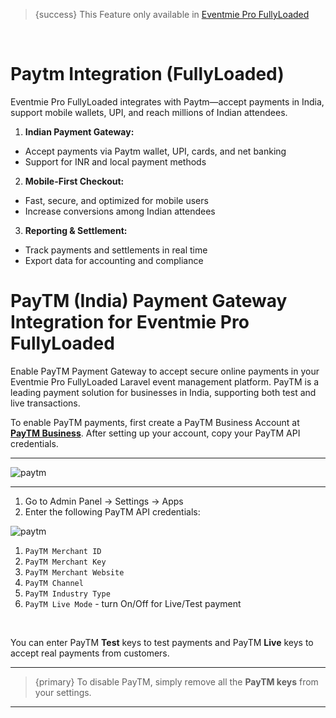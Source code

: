 <!--
Meta Description: Learn how to enable and configure PayTM Payment Gateway in Eventmie Pro FullyLoaded. Step-by-step guide for secure online payments, merchant account setup, and seamless integration for Indian businesses in your Laravel event management platform.
Meta Keywords: PayTM, payment gateway, Eventmie Pro FullyLoaded, Laravel PayTM integration, secure payments, merchant account, India, API credentials, online payments, event management, Classiebit
-->
> {success} This Feature only available in [Eventmie Pro FullyLoaded](https://classiebit.com/eventmie-pro-fullyloaded)

<br>

# Paytm Integration (FullyLoaded)

Eventmie Pro FullyLoaded integrates with Paytm—accept payments in India, support mobile wallets, UPI, and reach millions of Indian attendees.


1. **Indian Payment Gateway:**
  - Accept payments via Paytm wallet, UPI, cards, and net banking
  - Support for INR and local payment methods
2. **Mobile-First Checkout:**
  - Fast, secure, and optimized for mobile users
  - Increase conversions among Indian attendees
3. **Reporting & Settlement:**
  - Track payments and settlements in real time
  - Export data for accounting and compliance


# PayTM (India) Payment Gateway Integration for Eventmie Pro FullyLoaded

Enable PayTM Payment Gateway to accept secure online payments in your Eventmie Pro FullyLoaded Laravel event management platform. PayTM is a leading payment solution for businesses in India, supporting both test and live transactions.

To enable PayTM payments, first create a PayTM Business Account at **[PayTM Business](https://business.paytm.com)**. After setting up your account, copy your PayTM API credentials.

---

![paytm](/images/v2/EventmieProFullyLoadedV2.0/6.paytm.webp "paytm")

---

1. Go to Admin Panel -> Settings -> Apps
2. Enter the following PayTM API credentials:

![paytm](/images/v3/Paytm-Payment-Gateway-Image-2.webp "paytm")

1.   `PayTM Merchant ID`
2.   `PayTM Merchant Key`
3.   `PayTM Merchant Website`
4.   `PayTM Channel`
5.   `PayTM Industry Type`
6.   `PayTM Live Mode` - turn On/Off for Live/Test payment

<br>

You can enter PayTM **Test** keys to test payments and PayTM **Live** keys to accept real payments from customers.

---

> {primary} To disable PayTM, simply remove all the **PayTM keys** from your settings.

---
